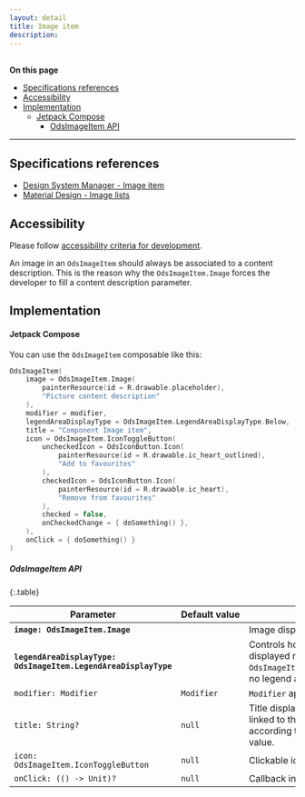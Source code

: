 ```yaml
---
layout: detail
title: Image item
description:
---
```


<br>**On this page**

* [Specifications references](#specifications-references)
* [Accessibility](#accessibility)
* [Implementation](#implementation)
    * [Jetpack Compose](#jetpack-compose)
        * [OdsImageItem API](#odsimageitem-api)

---

## Specifications references

- [Design System Manager - Image item](https://system.design.orange.com/0c1af118d/p/49434d-image-item)
- [Material Design - Image lists](https://m2.material.io/components/image-lists)

## Accessibility

Please follow [accessibility criteria for development](https://a11y-guidelines.orange.com/en/mobile/android/development/).

An image in an `OdsImageItem` should always be associated to a content description. This is the reason why the `OdsImageItem.Image` forces the developer to fill a content description parameter.

## Implementation

#### Jetpack Compose

You can use the `OdsImageItem` composable like this:

```kotlin
OdsImageItem(
    image = OdsImageItem.Image(
        painterResource(id = R.drawable.placeholder),
        "Picture content description"
    ),
    modifier = modifier,
    legendAreaDisplayType = OdsImageItem.LegendAreaDisplayType.Below,
    title = "Component Image item",
    icon = OdsImageItem.IconToggleButton(
        uncheckedIcon = OdsIconButton.Icon(
            painterResource(id = R.drawable.ic_heart_outlined),
            "Add to favourites"
        ),
        checkedIcon = OdsIconButton.Icon(
            painterResource(id = R.drawable.ic_heart),
            "Remove from favourites"
        ),
        checked = false,
        onCheckedChange = { doSomething() },
    ),
    onClick = { doSomething() }
)
```

##### OdsImageItem API

{:.table}

| Parameter                                                          | Default&nbsp;value | Description                                                                                                                                                       |
|--------------------------------------------------------------------|--------------------|-------------------------------------------------------------------------------------------------------------------------------------------------------------------|
| <b>`image: OdsImageItem.Image`</b>                                 |                    | Image displayed into the item                                                                                                                                     |
| <b>`legendAreaDisplayType: OdsImageItem.LegendAreaDisplayType`</b> |                    | Controls how the title and the icon are displayed relatively to the image. If set to `OdsImageItem.LegendAreaDisplayType.None`, no legend area will be displayed. |
| `modifier: Modifier`                                               | `Modifier`         | `Modifier` applied to the image item                                                                                                                              |
| `title: String?`                                                   | `null`             | Title displayed into the image item. It is linked to the image and displayed according to the `legendAreaDisplayType` value.                                      |
| `icon: OdsImageItem.IconToggleButton`                              | `null`             | Clickable icon displayed next to the `title`                                                                                                                      |
| `onClick: (() -> Unit)?`                                           | `null`             | Callback invoked on image item click                                                                                                                              |
